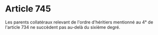 # Article 745

Les parents collatéraux relevant de l'ordre d'héritiers mentionné au 4° de l'article 734 ne succèdent pas au-delà du sixième degré.
